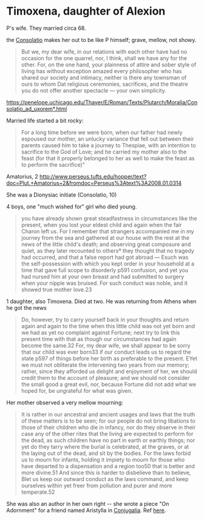# Timoxena, daughter of Alexion

P's wife. They married circa 68.

the [Consolatio](Consolatio.md) makes her out to be like P himself; grave, mellow, not showy. 
 > But we, my dear wife, in our relations with each other have had no occasion for the one quarrel, nor, I think, shall we have any for the other. For, on the one hand, your plainness of attire and sober style of living has without exception amazed every philosopher who has shared our society and intimacy, neither is there any townsman of ours to whom Dat religious ceremonies, sacrifices, and the theatre you do not offer another spectacle — your own simplicity.
 
https://penelope.uchicago.edu/Thayer/E/Roman/Texts/Plutarch/Moralia/Consolatio_ad_uxorem*.html

Married life started a bit rocky:
> For a long time before we were born, when our father had newly espoused our mother, an unlucky variance that fell out between their parents caused him to take a journey to Thespiae, with an intention to sacrifice to the God of Love; and he carried my mother also to the feast (for that it properly belonged to her as well to make the feast as to perform the sacrifice)"

Amatorius, 2 
http://www.perseus.tufts.edu/hopper/text?doc=Plut.+Amatorius+2&fromdoc=Perseus%3Atext%3A2008.01.0314


She was a Dionysiac initiate (Consolatio, 10)

4 boys, one "much wished for" girl who died young.

>  you have already shown great steadfastness in circumstances like the present, when you lost your eldest child and again when the fair Charon left us. For I remember that strangers accompanied me in my journey from the sea and gathered at our house with the rest at the news of the little child's death; and observing great composure and quiet, as they later recounted to othersº they thought that no tragedy had occurred, and that a false report had got abroad — Esuch was the self-possession with which you kept order in your household at a time that gave full scope to disorderly  p591 confusion, and yet you had nursed him at your own breast and had submitted to surgery when your nipple was bruised. For such conduct was noble, and it showed true mother love.23


1 daughter, also Timoxena.  Died at two.  He was returning from Athens when he got the news
 
> Do, however, try to carry yourself back in your thoughts and return again and again to the time when this little child was not yet born and we had as yet no complaint against Fortune; next try to link this present time with that as though our circumstances had again become the same.​32 For, my dear wife, we shall appear to be sorry that our child was ever born​33 if our conduct leads us to regard the state  p597 of things before her birth as preferable to the present. EYet we must not obliterate the intervening two years from our memory; rather, since they afforded us delight and enjoyment of her, we should credit them to the account of pleasure; and we should not consider the small good a great evil, nor, because Fortune did not add what we hoped for, be ungrateful for what was given.

Her mother observed a very mellow mourning:
> It is rather in our ancestral and ancient usages and laws that the truth of these matters is to be seen; for our people do not bring libations to those of their children who die in infancy, nor do they observe in their case any of the other rites that the living are expected to perform for the dead, as such children have no part in earth or earthly things; nor yet do they tarry where the burial is celebrated, at the graves, or at the laying out of the dead, and sit by the bodies. For the laws forbid us to mourn for infants, holding it impiety to mourn for those who have departed to a dispensation and a region too​50 that is better and more divine.​51 And since this is harder to disbelieve than to believe, Blet us keep our outward conduct as the laws command, and keep ourselves within yet freer from pollution and purer and more temperate.52

She was also an author in her own right -- she wrote a piece "On Adornment" for a friend named Aristylla in [Conjugalia](/Works/Conjugalia.md). Ref [here](http://www.perseus.tufts.edu/hopper/text?doc=Perseus%3Atext%3A2008.01.0181%3Asection%3D48).